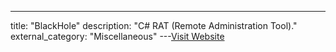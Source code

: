 ---
title: "BlackHole"
description: "C# RAT (Remote Administration Tool)."
external_category: "Miscellaneous"
---[Visit Website](https://github.com/hussein-aitlahcen/BlackHole)

